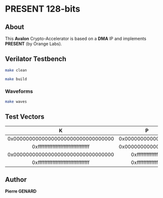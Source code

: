 ﻿# PRESENT 128-bits

## About

This **Avalon** Crypto-Accelerator is based on a **DMA** IP and implements **PRESENT** (by Orange Labs).

## Verilator Testbench

```bash
make clean
```

```bash
make build
```

### Waveforms

```bash
make waves
```

## Test Vectors
| K                                  | P                  | C                  |
| :----------------:                 | :------:           | :-----:            |
| 0x00000000000000000000000000000000 | 0x0000000000000000 | 0x96db702a2e6900af |
| 0xffffffffffffffffffffffffffffffff | 0x0000000000000000 | 0x13238c710272a5d8 |
| 0x00000000000000000000000000000000 | 0xffffffffffffffff | 0x3c6019e5e5edd563 |
| 0xffffffffffffffffffffffffffffffff | 0xffffffffffffffff | 0x628d9fbd4218e5b4 |

## Author
**Pierre GENARD**
